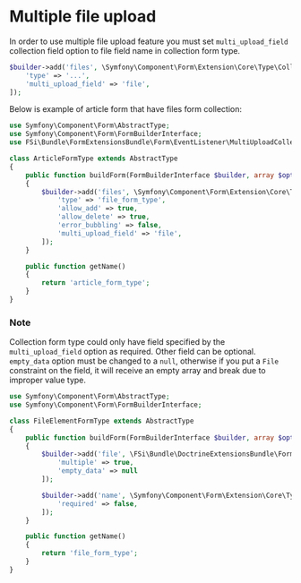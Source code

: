 # Multiple file upload

In order to use multiple file upload feature you must set `multi_upload_field` collection field option to file field name in collection form type.

```php
$builder->add('files', \Symfony\Component\Form\Extension\Core\Type\CollectionType::class, [
    'type' => '...',
    'multi_upload_field' => 'file',
]);
```

Below is example of article form that have files form collection:

```php
use Symfony\Component\Form\AbstractType;
use Symfony\Component\Form\FormBuilderInterface;
use FSi\Bundle\FormExtensionsBundle\Form\EventListener\MultiUploadCollectionListener;

class ArticleFormType extends AbstractType
{
    public function buildForm(FormBuilderInterface $builder, array $options)
    {
        $builder->add('files', \Symfony\Component\Form\Extension\Core\Type\CollectionType::class, [
            'type' => 'file_form_type',
            'allow_add' => true,
            'allow_delete' => true,
            'error_bubbling' => false,
            'multi_upload_field' => 'file',
        ]);
    }

    public function getName()
    {
        return 'article_form_type';
    }
}
```

### Note
Collection form type could only have field specified by the `multi_upload_field`
option as required. Other field can be optional. `empty_data` option must be
changed to a `null`, otherwise if you put a `File` constraint on the field, it will
receive an empty array and break due to improper value type.

```php
use Symfony\Component\Form\AbstractType;
use Symfony\Component\Form\FormBuilderInterface;

class FileElementFormType extends AbstractType
{
    public function buildForm(FormBuilderInterface $builder, array $options)
    {
        $builder->add('file', \FSi\Bundle\DoctrineExtensionsBundle\Form\Type\FSi\FileType::class, [
            'multiple' => true,
            'empty_data' => null
        ]);

        $builder->add('name', \Symfony\Component\Form\Extension\Core\Type\TextType::class, [
            'required' => false,
        ]);
    }

    public function getName()
    {
        return 'file_form_type';
    }
}

```
